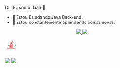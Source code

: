 Oii, Eu sou o Juan 👋

- 🔭 Estou Estudando Java Back-end.
- 🌱 Estou constantemente aprendendo coisas novas.

<div align="center">
  <a href="https://github.com/JuanLeitte">
  <img height="180em" src="https://github-readme-stats.vercel.app/api?username=JuanLeitte&show_icons=true&theme=dracula&include_all_commits=true&count_private=true"/>
  <img height="180em" src="https://github-readme-stats.vercel.app/api/top-langs/?username=JuanLeitte&layout=compact&langs_count=7&theme=dracula"/>
</div>
  
  <div style="display: inline_block"><br>
  <img align="center" alt="Juan-Java" height="30" width="40" src="https://raw.githubusercontent.com/devicons/devicon/master/icons/java/java-plain.svg">
</div>
  
  ##
 
<div> 
  <a href="https://www.instagram.com/juan_lreis/" target="_blank"><img src="https://img.shields.io/badge/-Instagram-%23E4405F?style=for-the-badge&logo=instagram&logoColor=white" target="_blank"></a>
  <a href="https://www.linkedin.com/in/juan-reis-048406221" target="_blank"><img src="https://img.shields.io/badge/-LinkedIn-%230077B5?style=for-the-badge&logo=linkedin&logoColor=white" target="_blank"></a>  
</div>

